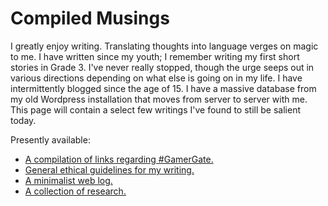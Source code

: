 # Compiled Musings

I greatly enjoy writing. Translating thoughts into language verges on magic to me. I have written since my youth; I remember writing my first short stories in Grade 3. I've never really stopped, though the urge seeps out in various directions depending on what else is going on in my life. I have intermittently blogged since the age of 15. I have a massive database from my old Wordpress installation that moves from server to server with me. This page will contain a select few writings I've found to still be salient today.

Presently available:

* [A compilation of links regarding #GamerGate.](gamergate)
* [General ethical guidelines for my writing.](ethics)
* [A minimalist web log.](weblog)
* [A collection of research.](research)




